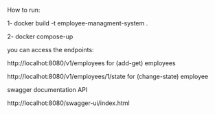 How to run:
 
1- docker build -t employee-managment-system  .

2- docker compose-up

you can access the endpoints:

http://localhot:8080/v1/employees  for (add-get) employees

http://localhot:8080/v1/employees/1/state for (change-state) employee	
 
swagger documentation API

http://localhot:8080/swagger-ui/index.html
